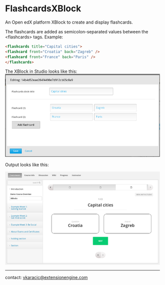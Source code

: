 # FlashcardsXBlock
An Open edX platform XBlock to create and display flashcards.

The flashcards are added as semicolon-separated values between the &lt;flashcards&gt; tags. Example:

```html
<flashcards title="Capital cities">
<flashcard front="Croatia" back="Zagreb" />
<flashcard front="France" back="Paris" />
</flashcards>
```

The XBlock in Studio looks like this:
![Flashcard_edit](flashcardsxblock_edit.png)

Output looks like this:

![Flashcard](flashcardsxblock.png)

---
contact: vkaracic@extensionengine.com
